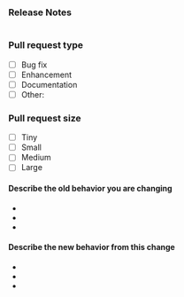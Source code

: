<!--- Release Notes
Your one liner release notes here
--->
### Release Notes
```

```

### Pull request type
- [ ] Bug fix
- [ ] Enhancement
- [ ] Documentation
- [ ] Other: 

### Pull request size
- [ ] Tiny
- [ ] Small
- [ ] Medium
- [ ] Large

#### Describe the old behavior you are changing
- 
- 
- 

#### Describe the new behavior from this change
- 
- 
- 

